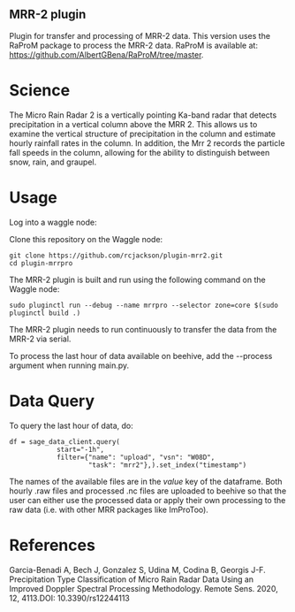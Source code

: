 ## MRR-2 plugin

Plugin for transfer and processing of MRR-2 data. This version uses the RaProM package to process the MRR-2 data. RaProM is available at: https://github.com/AlbertGBena/RaProM/tree/master. 

# Science

The Micro Rain Radar 2 is a vertically pointing Ka-band radar that detects precipitation in a vertical column above the MRR 2. This allows us to examine the vertical structure of precipitation in the column and estimate hourly rainfall rates in the column. In addition, the Mrr 2 records the particle fall speeds in the column, allowing for the ability to distinguish between snow, rain, and graupel.

# Usage

Log into a waggle node:

Clone this repository on the Waggle node:
```
git clone https://github.com/rcjackson/plugin-mrr2.git
cd plugin-mrrpro
```

The MRR-2 plugin is built and run using the following command on the Waggle node:
```
sudo pluginctl run --debug --name mrrpro --selector zone=core $(sudo pluginctl build .)
```

The MRR-2 plugin needs to run continuously to transfer the data from the MRR-2 via serial. 

To process the last hour of data available on beehive, add the --process argument when running main.py.

# Data Query
To query the last hour of data, do:
```
df = sage_data_client.query(
            start="-1h",
            filter={"name": "upload", "vsn": "W08D",
                    "task": "mrr2"},).set_index("timestamp")
```                   
The names of the available files are in the *value* key of the dataframe. Both hourly .raw files and processed .nc files are uploaded to beehive so that the user can either use the processed data or apply their own processing to the raw data (i.e. with other MRR packages like ImProToo).

# References
Garcia-Benadi A, Bech J, Gonzalez S, Udina M, Codina B, Georgis J-F. Precipitation Type Classification of Micro Rain Radar Data Using an Improved Doppler Spectral Processing Methodology. Remote Sens. 2020, 12, 4113.DOI: 10.3390/rs12244113

